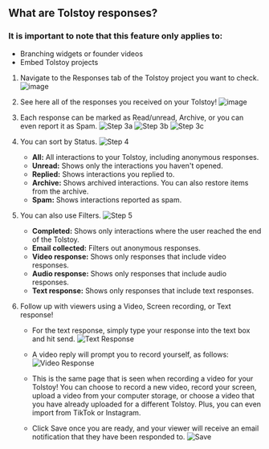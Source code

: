 ## What are Tolstoy responses?

### It is important to note that this feature only applies to:
- Branching widgets or founder videos
- Embed Tolstoy projects

1. Navigate to the Responses tab of the Tolstoy project you want to check.
![image](https://github.com/user-attachments/assets/641640f7-35e3-4275-bc00-4a8cbae7312d)


2. See here all of the responses you received on your Tolstoy! 
![image](https://github.com/user-attachments/assets/1099e872-0816-45c6-8617-960406665bd5)


3. Each response can be marked as Read/unread, Archive, or you can even report it as Spam. 
![Step 3a](https://downloads.intercomcdn.com/i/o/783666002/49ab27bc025dc3ad7ce18030/image.png)
![Step 3b](https://downloads.intercomcdn.com/i/o/783665419/bb2993d0c5231f6bc80bcabd/image.png) 
![Step 3c](https://downloads.intercomcdn.com/i/o/783665017/a1f17d43da678a3b5ebd873c/image.png)

4. You can sort by Status. 
![Step 4](https://downloads.intercomcdn.com/i/o/614812995/f8991c02fb4fc9504be12a8e/image.png)

   - **All:** All interactions to your Tolstoy, including anonymous responses.
   - **Unread:** Shows only the interactions you haven't opened.
   - **Replied:** Shows interactions you replied to.
   - **Archive:** Shows archived interactions. You can also restore items from the archive.
   - **Spam:** Shows interactions reported as spam.

5. You can also use Filters. 
![Step 5](https://downloads.intercomcdn.com/i/o/411705329/82cfc03e1cc0492a160a62b2/image.png)

   - **Completed:** Shows only interactions where the user reached the end of the Tolstoy.
   - **Email collected:** Filters out anonymous responses.
   - **Video response:** Shows only responses that include video responses.
   - **Audio response:** Shows only responses that include audio responses.
   - **Text response:** Shows only responses that include text responses.

6. Follow up with viewers using a Video, Screen recording, or Text response!
   - For the text response, simply type your response into the text box and hit send. 
![Text Response](https://downloads.intercomcdn.com/i/o/783669161/75fb6534eb3772320212c74f/image.png)

   - A video reply will prompt you to record yourself, as follows: 
![Video Response](https://downloads.intercomcdn.com/i/o/783669971/44d0e4f9d433d2c418ed5d0d/image.png)

   - This is the same page that is seen when recording a video for your Tolstoy! You can choose to record a new video, record your screen, upload a video from your computer storage, or choose a video that you have already uploaded for a different Tolstoy. Plus, you can even import from TikTok or Instagram.

   - Click Save once you are ready, and your viewer will receive an email notification that they have been responded to.
![Save](https://downloads.intercomcdn.com/i/o/783674935/4985c10225a76baa1dc1093a/image.png)
